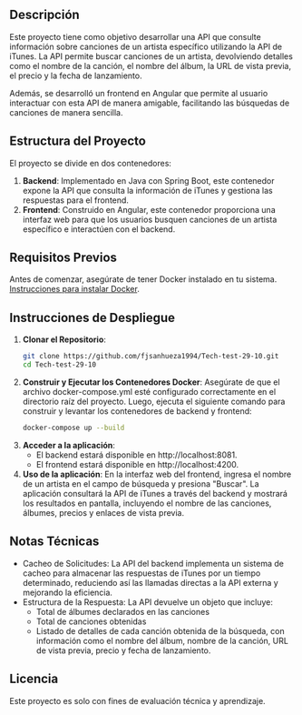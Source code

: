 ## Descripción

Este proyecto tiene como objetivo desarrollar una API que consulte información sobre canciones de un artista específico utilizando la API de iTunes. La API permite buscar canciones de un artista, devolviendo detalles como el nombre de la canción, el nombre del álbum, la URL de vista previa, el precio y la fecha de lanzamiento. 

Además, se desarrolló un frontend en Angular que permite al usuario interactuar con esta API de manera amigable, facilitando las búsquedas de canciones de manera sencilla.

## Estructura del Proyecto

El proyecto se divide en dos contenedores:

1. **Backend**: Implementado en Java con Spring Boot, este contenedor expone la API que consulta la información de iTunes y gestiona las respuestas para el frontend.
2. **Frontend**: Construido en Angular, este contenedor proporciona una interfaz web para que los usuarios busquen canciones de un artista específico e interactúen con el backend.

## Requisitos Previos

Antes de comenzar, asegúrate de tener Docker instalado en tu sistema. [Instrucciones para instalar Docker](https://docs.docker.com/get-docker/).

## Instrucciones de Despliegue

1. **Clonar el Repositorio**:
   ```bash
   git clone https://github.com/fjsanhueza1994/Tech-test-29-10.git
   cd Tech-test-29-10
2. **Construir y Ejecutar los Contenedores Docker**: Asegúrate de que el archivo docker-compose.yml esté configurado correctamente en el directorio raíz del proyecto. Luego, ejecuta el siguiente comando para construir y levantar los contenedores de backend y frontend:
   ```bash
   docker-compose up --build
3. **Acceder a la aplicación**:
   - El backend estará disponible en http://localhost:8081.
   - El frontend estará disponible en http://localhost:4200.
4. **Uso de la aplicación**: En la interfaz web del frontend, ingresa el nombre de un artista en el campo de búsqueda y presiona "Buscar". La aplicación consultará la API de iTunes a través del backend y mostrará los resultados en pantalla, incluyendo el nombre de las canciones, álbumes, precios y enlaces de vista previa.

## Notas Técnicas

- Cacheo de Solicitudes: La API del backend implementa un sistema de cacheo para almacenar las respuestas de iTunes por un tiempo determinado, reduciendo así las llamadas directas a la API externa y mejorando la eficiencia.
- Estructura de la Respuesta: La API devuelve un objeto que incluye:
   - Total de álbumes declarados en las canciones
   - Total de canciones obtenidas
   - Listado de detalles de cada canción obtenida de la búsqueda, con información como el nombre del álbum, nombre de la canción, URL de vista previa, precio y fecha de lanzamiento.

## Licencia

Este proyecto es solo con fines de evaluación técnica y aprendizaje.
